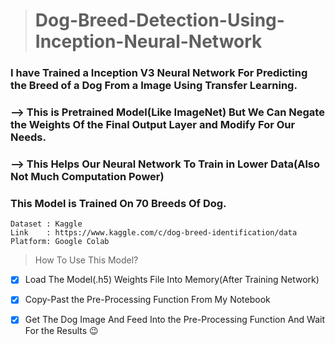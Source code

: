 > # Dog-Breed-Detection-Using-Inception-Neural-Network
### I have Trained a Inception V3 Neural Network For Predicting the Breed of a Dog From a Image Using Transfer Learning.
### --> This is Pretrained Model(Like ImageNet) But We Can Negate the Weights Of the Final Output Layer and Modify For Our Needs.
### --> This Helps Our Neural Network To Train in Lower Data(Also Not Much Computation Power)
### This Model is Trained On 70 Breeds Of Dog.
```
Dataset : Kaggle
Link    : https://www.kaggle.com/c/dog-breed-identification/data
Platform: Google Colab
```
> How To Use This Model?
- [x] Load The Model(.h5) Weights File Into Memory(After Training Network)
- [x] Copy-Past the Pre-Processing Function From My Notebook
- [x] Get The Dog Image And Feed Into the Pre-Processing Function And Wait For the Results 😉









